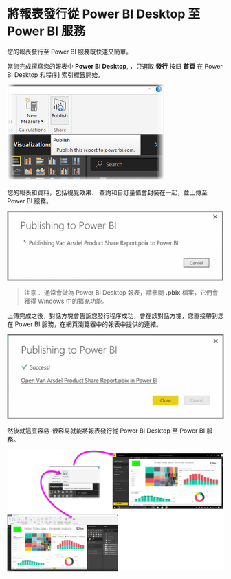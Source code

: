 <properties
   pageTitle="發行 Power BI Desktop 報表"
   description="輕鬆地取得您的 Power BI Desktop 報表服務"
   services="powerbi"
   documentationCenter=""
   authors="davidiseminger"
   manager="mblythe"
   backup=""
   editor=""
   tags=""
   qualityFocus="no"
   qualityDate=""
   featuredVideoId="i0zAvCRLScI"
   featuredVideoThumb=""
   courseDuration="2m"/>

<tags
   ms.service="powerbi"
   ms.devlang="NA"
   ms.topic="get-started-article"
   ms.tgt_pltfrm="NA"
   ms.workload="powerbi"
   ms.date="09/29/2016"
   ms.author="davidi"/>

# 將報表發行從 Power BI Desktop 至 Power BI 服務

您的報表發行至 Power BI 服務既快速又簡單。

當您完成撰寫您的報表中 **Power BI Desktop**, ，只選取 **發行** 按鈕 **首頁** 在 Power BI Desktop 和程序] 索引標籤開始。

![](media/powerbi-learning-4-1-publish-reports/4-1_1.png)

您的報表和資料，包括視覺效果、 查詢和自訂量值會封裝在一起，並上傳至 Power BI 服務。

![](media/powerbi-learning-4-1-publish-reports/4-1_2.png)

>注意︰ 通常會做為 Power BI Desktop 報表，請參閱 **.pbix** 檔案，它們會獲得 Windows 中的擴充功能。

上傳完成之後，對話方塊會告訴您發行程序成功，會在該對話方塊，您直接帶到您在 Power BI 服務，在網頁瀏覽器中的報表中提供的連結。

![](media/powerbi-learning-4-1-publish-reports/4-1_3.png)

然後就這麼容易-很容易就能將報表發行從 Power BI Desktop 至 Power BI 服務。

![](media/powerbi-learning-4-1-publish-reports/4-1_4.png)
